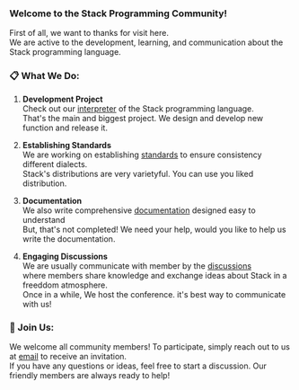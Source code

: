 ### Welcome to the Stack Programming Community!

First of all, we want to thanks for visit here. <br>
We are active to the development, learning, and communication about the Stack programming language.

### 📋 What We Do:

1. **Development Project**<br>
   Check out our [interpreter](https://github.com/Stack-Programing-Community/Stack-Programing-Language) of the Stack programming language.<br>
   That's the main and biggest project. We design and develop new function and release it.
   
3. **Establishing Standards**<br>
   We are working on establishing [standards](https://github.com/Stack-Programing-Community/Standards) to ensure consistency different dialects.<br>
   Stack's distributions are very varietyful. You can use you liked distribution.  
   
5. **Documentation**<br>
   We also write comprehensive [documentation](https://github.com/Stack-Programing-Community/Documents) designed easy to understand<br>
   But, that's not completed! We need your help, would you like to help us write the documentation.
   
7. **Engaging Discussions**<br>
   We are usually communicate with member by the [discussions](https://github.com/orgs/Stack-Programing-Community/discussions) <br>where members share knowledge and exchange ideas about Stack in a freeddom atmosphere. <br>  Once in a while, We host the conference. it's best way to communicate with us!

### 👋 Join Us:

We welcome all community members! To participate, simply reach out to us at [email](mailto:kajizukataichi@outlook.jp) to receive an invitation.<br>
If you have any questions or ideas, feel free to start a discussion. Our friendly members are always ready to help!
